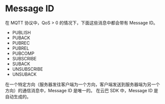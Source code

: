 # Message ID

在 MQTT 协议中，QoS > 0 的情况下，下面这些消息中都会带有 Message ID。

* PUBLISH
* PUBACK
* PUBREC
* PUBREL
* PUBCOMP
* SUBSCRIBE
* SUBACK
* UNSUBSCRIBE
* UNSUBACK

在一个特定方向（服务器发往客户端为一个方向，客户端发送到服务器端为另一个方向）的通信消息中，Message ID 是唯一的。
在云巴 SDK 中，Message ID 是自动生成的。
